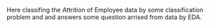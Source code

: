 Here classifing the Attrition of Employee data by some classification problem and and answers some question arrised from data by EDA.
